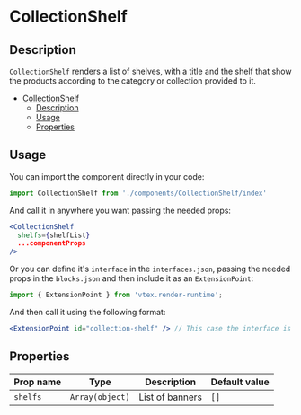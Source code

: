 # CollectionShelf

## Description

`CollectionShelf` renders a list of shelves, with a title and the shelf that show the products according to the category or collection provided to it.

- [CollectionShelf](#collectionshelf)
  - [Description](#description)
  - [Usage](#usage)
  - [Properties](#properties)


## Usage
You can import the component directly in your code:
```js
import CollectionShelf from './components/CollectionShelf/index'
```

And call it in anywhere you want passing the needed props:

```jsx
<CollectionShelf 
  shelfs={shelfList}
  ...componentProps
/>
```

Or you can define it's `interface` in the `interfaces.json`, passing the needed props in the `blocks.json`  and then include it as an `ExtensionPoint`:
```js
import { ExtensionPoint } from 'vtex.render-runtime';
```

And then call it using the following format:

```jsx
<ExtensionPoint id="collection-shelf" /> // This case the interface is called "collection-shelf"
```


## Properties

| Prop name | Type            | Description     | Default value |
| --------- | --------------- | --------------- | ------------- |
| `shelfs`  | `Array(object)` | List of banners | `[]`          |

